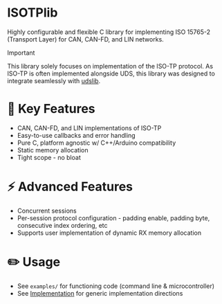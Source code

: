 # ISOTPlib
Highly configurable and flexible C library for implementing ISO 15765-2 (Transport Layer) for CAN, CAN-FD, and LIN networks.

> [!IMPORTANT] 
This library solely focuses on implementation of the ISO-TP protocol. As ISO-TP is often implemented alongside UDS, this library was designed to integrate seamlessly with [udslib](https://github.com/nickdaria/udslib).

# 🚀 Key Features
- CAN, CAN-FD, and LIN implementations of ISO-TP
- Easy-to-use callbacks and error handling
- Pure C, platform agnostic w/ C++/Arduino compatibility
- Static memory allocation
- Tight scope - no bloat

# ⚡️ Advanced Features
- Concurrent sessions
- Per-session protocol configuration - padding enable, padding byte, consecutive index ordering, etc
- Supports user implementation of dynamic RX memory allocation

# ✏️ Usage
- See `examples/` for functioning code (command line & microcontroller)
- See [Implementation](https://github.com/nickdaria/isotplib/wiki/Implementation) for generic implementation directions

